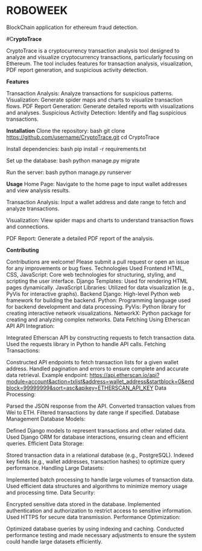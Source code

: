 # ROBOWEEK
BlockChain application for ethereum fraud detection.

#C**ryptoTrace**

CryptoTrace is a cryptocurrency transaction analysis tool designed to analyze and visualize cryptocurrency transactions, particularly focusing on Ethereum. The tool includes features for transaction analysis, visualization, PDF report generation, and suspicious activity detection.

**Features**

Transaction Analysis: Analyze transactions for suspicious patterns.
Visualization: Generate spider maps and charts to visualize transaction flows.
PDF Report Generation: Generate detailed reports with visualizations and analyses.
Suspicious Activity Detection: Identify and flag suspicious transactions.

**Installation**
Clone the repository: bash git clone https://github.com/username/CryptoTrace.git cd CryptoTrace

Install dependencies: bash pip install -r requirements.txt

Set up the database: bash python manage.py migrate

Run the server: bash python manage.py runserver

**Usage**
Home Page: Navigate to the home page to input wallet addresses and view analysis results.

Transaction Analysis: Input a wallet address and date range to fetch and analyze transactions.

Visualization: View spider maps and charts to understand transaction flows and connections.

PDF Report: Generate a detailed PDF report of the analysis.

**Contributing**

Contributions are welcome! Please submit a pull request or open an issue for any improvements or bug fixes. Technologies Used Frontend HTML, CSS, JavaScript: Core web technologies for structuring, styling, and scripting the user interface. Django Templates: Used for rendering HTML pages dynamically. JavaScript Libraries: Utilized for data visualization (e.g., PyVis for interactive graphs). Backend Django: High-level Python web framework for building the backend. Python: Programming language used for backend development and data processing. PyVis: Python library for creating interactive network visualizations. NetworkX: Python package for creating and analyzing complex networks. Data Fetching Using Etherscan API API Integration:

Integrated Etherscan API by constructing requests to fetch transaction data. Used the requests library in Python to handle API calls. Fetching Transactions:

Constructed API endpoints to fetch transaction lists for a given wallet address. Handled pagination and errors to ensure complete and accurate data retrieval. Example endpoint: https://api.etherscan.io/api?module=account&action=txlist&address=wallet_address&startblock=0&endblock=99999999&sort=asc&apikey=ETHERSCAN_API_KEY Data Processing:

Parsed the JSON response from the API. Converted transaction values from Wei to ETH. Filtered transactions by date range if specified. Database Management Database Models:

Defined Django models to represent transactions and other related data. Used Django ORM for database interactions, ensuring clean and efficient queries. Efficient Data Storage:

Stored transaction data in a relational database (e.g., PostgreSQL). Indexed key fields (e.g., wallet addresses, transaction hashes) to optimize query performance. Handling Large Datasets:

Implemented batch processing to handle large volumes of transaction data. Used efficient data structures and algorithms to minimize memory usage and processing time. Data Security:

Encrypted sensitive data stored in the database. Implemented authentication and authorization to restrict access to sensitive information. Used HTTPS for secure data transmission. Performance Optimization:

Optimized database queries by using indexing and caching. Conducted performance testing and made necessary adjustments to ensure the system could handle large datasets efficiently.
